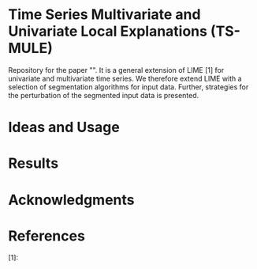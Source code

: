# Time Series Multivariate and Univariate Local Explanations (TS-MULE)

Repository for the paper "".
It is a general extension of LIME [1] for univariate and multivariate time series.
We therefore extend LIME with a selection of segmentation algorithms for input data.
Further, strategies for the perturbation of the segmented input data is presented.


# Ideas and Usage

# Results

# Acknowledgments

# References

[1]: 
